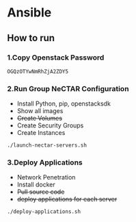 # Ansible

## How to run

### 1.Copy Openstack Password

```
OGQzOTYwNmRhZjA2ZDY5
```

### 2.Run Group NeCTAR Configuration

* Install Python, pip, openstacksdk
* Show all images
* ~~Create Volumes~~
* Create Security Groups
* Create Instances

```
./launch-nectar-servers.sh
```

### 3.Deploy Applications

* Network Penetration
* Install docker
* ~~Pull source code~~
* ~~deploy applications for each server~~

```
./deploy-applications.sh
```

